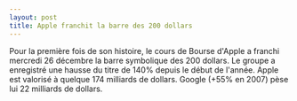 ```yaml
---
layout: post
title: Apple franchit la barre des 200 dollars  
---
```


Pour la première fois de son histoire, le cours de Bourse d'Apple a franchi mercredi 26 décembre la barre symbolique des 200 dollars. Le groupe a enregistré une hausse du titre de 140% depuis le début de l'année. Apple est valorisé à quelque 174 milliards de dollars. Google (+55% en 2007) pèse lui 22 milliards de dollars.
